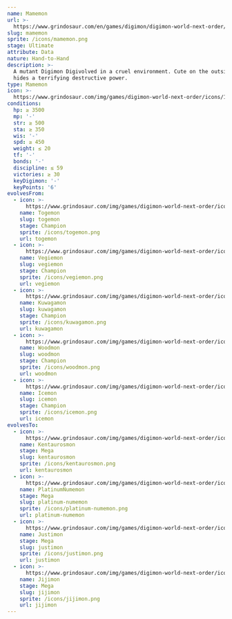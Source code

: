 ```yaml
---
name: Mamemon
url: >-
  https://www.grindosaur.com/en/games/digimon/digimon-world-next-order/digimon/129-mamemon
slug: mamemon
sprite: /icons/mamemon.png
stage: Ultimate
attribute: Data
nature: Hand-to-Hand
description: >-
  A mutant Digimon Digivolved in a cruel environment. Cute on the outside but
  hides a terrifying destructive power.
type: Mamemon
icon: >-
  https://www.grindosaur.com/img/games/digimon-world-next-order/icons/129-mamemon-icon.png
conditions:
  hp: ≥ 3500
  mp: '-'
  str: ≥ 500
  sta: ≥ 350
  wis: '-'
  spd: ≥ 450
  weight: ≤ 20
  tf: '-'
  bonds: '-'
  discipline: ≤ 59
  victories: ≥ 30
  keyDigimon: '-'
  keyPoints: '6'
evolvesFrom:
  - icon: >-
      https://www.grindosaur.com/img/games/digimon-world-next-order/icons/65-togemon-icon-small.png
    name: Togemon
    slug: togemon
    stage: Champion
    sprite: /icons/togemon.png
    url: togemon
  - icon: >-
      https://www.grindosaur.com/img/games/digimon-world-next-order/icons/81-vegiemon-icon-small.png
    name: Vegiemon
    slug: vegiemon
    stage: Champion
    sprite: /icons/vegiemon.png
    url: vegiemon
  - icon: >-
      https://www.grindosaur.com/img/games/digimon-world-next-order/icons/84-kuwagamon-icon-small.png
    name: Kuwagamon
    slug: kuwagamon
    stage: Champion
    sprite: /icons/kuwagamon.png
    url: kuwagamon
  - icon: >-
      https://www.grindosaur.com/img/games/digimon-world-next-order/icons/86-woodmon-icon-small.png
    name: Woodmon
    slug: woodmon
    stage: Champion
    sprite: /icons/woodmon.png
    url: woodmon
  - icon: >-
      https://www.grindosaur.com/img/games/digimon-world-next-order/icons/88-icemon-icon-small.png
    name: Icemon
    slug: icemon
    stage: Champion
    sprite: /icons/icemon.png
    url: icemon
evolvesTo:
  - icon: >-
      https://www.grindosaur.com/img/games/digimon-world-next-order/icons/195-kentaurosmon-icon-small.png
    name: Kentaurosmon
    stage: Mega
    slug: kentaurosmon
    sprite: /icons/kentaurosmon.png
    url: kentaurosmon
  - icon: >-
      https://www.grindosaur.com/img/games/digimon-world-next-order/icons/203-platinumnumemon-icon-small.png
    name: PlatinumNumemon
    stage: Mega
    slug: platinum-numemon
    sprite: /icons/platinum-numemon.png
    url: platinum-numemon
  - icon: >-
      https://www.grindosaur.com/img/games/digimon-world-next-order/icons/176-justimon-icon-small.png
    name: Justimon
    stage: Mega
    slug: justimon
    sprite: /icons/justimon.png
    url: justimon
  - icon: >-
      https://www.grindosaur.com/img/games/digimon-world-next-order/icons/208-jijimon-icon-small.png
    name: Jijimon
    stage: Mega
    slug: jijimon
    sprite: /icons/jijimon.png
    url: jijimon
---
```


